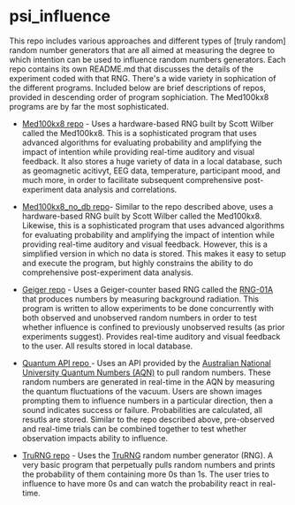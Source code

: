 # psi_influence
This repo includes various approaches and different types of [truly random] random number generators that are all aimed at measuring the degree to which intention can be used to influence random numbers generators. Each repo contains its own README.md that discusses the details of the experiment coded with that RNG. There's a wide variety in sophication of the different programs. Included below are brief descriptions of repos, provided in descending order of program sophiciation. The Med100kx8 programs are by far the most sophisticated.

* [Med100kx8 repo](https://github.com/danosb/psi_influence/tree/main/med100kx8) - Uses a hardware-based RNG built by Scott Wilber called the Med100kx8. This is a sophisticated program that uses advanced algorithms for evaluating probability and amplifying the impact of intention while providing real-time auditory and visual feedback. It also stores a huge variety of data in a local database, such as geomagnetic acitivyt, EEG data, temperature, participant mood, and much more, in order to facilitate subsequent comprehensive post-experiment data analysis and correlations.

* [Med100kx8_no_db repo](https://github.com/danosb/psi_influence/tree/main/med100kx8_no_db)- Similar to the repo described above, uses a hardware-based RNG built by Scott Wilber called the Med100kx8. Likewise, this is a sophisticated program that uses advanced algorithms for evaluating probability and amplifying the impact of intention while providing real-time auditory and visual feedback. However, this is a simplified version in which no data is stored. This makes it easy to setup and execute the program, but highly constrains the ability to do comprehensive post-experiment data analysis.

* [Geiger repo](https://github.com/danosb/psi_influence/tree/main/geiger) - Uses a Geiger-counter based RNG called the [RNG-01A](https://www.imagesco.com/psi/random-number-generator.html) that produces numbers by measuring background radiation. This program is written to allow experiments to be done concurrently with both observed and unobserved random numbers in order to test whether influence is confined to previously unobserved results (as prior experiments suggest). Provides real-time auditory and visual feedback to the user. All results stored in local database.

* [Quantum API repo ](https://github.com/danosb/psi_influence/tree/main/quantum_api)- Uses an API provided by the [Australian National University Quantum Numbers (AQN)](https://quantumnumbers.anu.edu.au/) to pull random numbers. These random numbers are generated in real-time in the AQN by measuring the quantum fluctuations of the vacuum. Users are shown images prompting them to influence numbers in a particular direction, then a sound indicates success or failure. Probabilities are calculated, all resutls are stored. Similar to the repo described above, pre-observed and real-time trials can be combined together to test whether observation impacts ability to influence.

* [TruRNG repo](https://github.com/danosb/psi_influence/edit/main/trurng) - Uses the [TruRNG](https://ubld.it/truerng_v3) random number generator (RNG). A very basic program that perpetually pulls random numbers and prints the probability of them containing more 0s than 1s. The user tries to influence to have more 0s and can watch the probability react in real-time.


